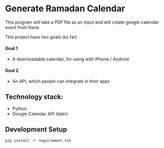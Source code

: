 # Generate Ramadan Calendar
This program will take a PDF file as an Input and will create google calendar event from there. 

This project have two goals (so far) 

#### Goal 1
- A downloadable calendar, for using with iPhone / Android

#### Goal 2
- An API, which people can integrate in their apps 

## Technology stack: 
- Python
- Google Calendar API (later)

## Development Setup
```
pip install -r requirement.txt
```